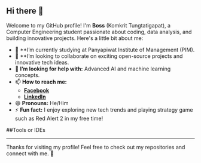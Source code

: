 ## Hi there 👋

Welcome to my GitHub profile! I'm **Boss** (Komkrit Tungtatigapat), a Computer Engineering student passionate about coding, data analysis, and building innovative projects. Here's a little bit about me:

- 🌱 **I’m currently studying at Panyapiwat Institute of Management (PIM).
- 👯 **I’m looking to collaborate on exciting open-source projects and innovative tech ideas.
- 🤔 **I’m looking for help with:** Advanced AI and machine learning concepts.
- 📫 **How to reach me:**
  - [**Facebook**](https://www.facebook.com/Komkrit.Boss)
  - [**LinkedIn**](https://www.linkedin.com/in/komkrit-tungtatiyapat)
- 😄 **Pronouns:** He/Him
- ⚡ **Fun fact:** I enjoy exploring new tech trends and playing strategy game such as Red Alert 2 in my free time!

##Tools or IDEs

---

Thanks for visiting my profile! Feel free to check out my repositories and connect with me. 🚀

